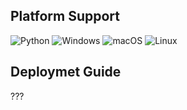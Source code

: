 ## Platform Support

![Python](https://img.shields.io/static/v1?label=Python&message=2.7,3&color=success&logo=python&style=flat-square&logoColor=cyan) ![Windows](https://img.shields.io/static/v1?label=Windows&message=XP,7,9,Vista,10&color=critical&logo=windows&style=flat-square&logoColor=cyan) ![macOS](https://img.shields.io/static/v1?label=macOS&message=Catalina&color=critical&logo=apple&style=flat-square&logoColor=cyan) ![Linux](https://img.shields.io/static/v1?label=Linux&message=???&color=critical&logo=linux&style=flat-square&logoColor=cyan)

## Deploymet Guide

???